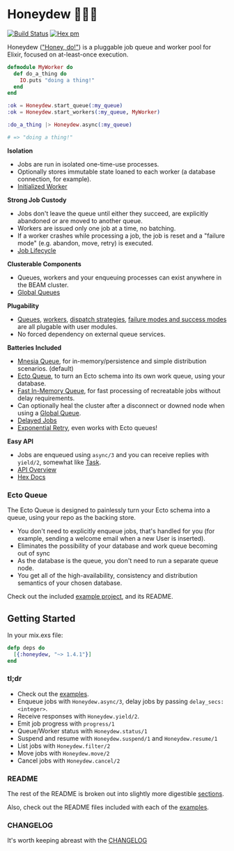 Honeydew 💪🏻🍈
========
[![Build Status](https://travis-ci.org/koudelka/honeydew.svg?branch=master)](https://travis-ci.org/koudelka/honeydew)
[![Hex pm](https://img.shields.io/hexpm/v/honeydew.svg?style=flat)](https://hex.pm/packages/honeydew)

Honeydew (["Honey, do!"](http://en.wiktionary.org/wiki/honey_do_list)) is a pluggable job queue and worker pool for Elixir, focused on at-least-once execution.

```elixir
defmodule MyWorker do
  def do_a_thing do
    IO.puts "doing a thing!"
  end
end

:ok = Honeydew.start_queue(:my_queue)
:ok = Honeydew.start_workers(:my_queue, MyWorker)

:do_a_thing |> Honeydew.async(:my_queue)

# => "doing a thing!"
```

__Isolation__
  - Jobs are run in isolated one-time-use processes.
  - Optionally stores immutable state loaned to each worker (a database connection, for example).
  - [Initialized Worker](https://github.com/koudelka/honeydew/tree/master/examples/initialized_worker)

__Strong Job Custody__ 
  - Jobs don't leave the queue until either they succeed, are explicitly abandoned or are moved to another queue.
  - Workers are issued only one job at a time, no batching.
  - If a worker crashes while processing a job, the job is reset and a "failure mode" (e.g. abandon, move, retry) is executed.
  - [Job Lifecycle](https://github.com/koudelka/honeydew/blob/master/README/job_lifecycle.md)

__Clusterable Components__
  - Queues, workers and your enqueuing processes can exist anywhere in the BEAM cluster. 
  - [Global Queues](https://github.com/koudelka/honeydew/tree/master/examples/global)

__Plugability__
  - [Queues](https://github.com/koudelka/honeydew/blob/master/README/queues.md), [workers](https://github.com/koudelka/honeydew/blob/master/README/workers.md), [dispatch strategies](https://github.com/koudelka/honeydew/blob/master/README/dispatchers.md), [failure modes and success modes](https://github.com/koudelka/honeydew/blob/master/README/success_and_failure_modes.md) are all plugable with user modules.
  - No forced dependency on external queue services.

__Batteries Included__
  - [Mnesia Queue](https://github.com/koudelka/honeydew/tree/master/examples/mnesia.exs), for in-memory/persistence and simple distribution scenarios. (default)
  - [Ecto Queue](#ecto), to turn an Ecto schema into its own work queue, using your database.
  - [Fast In-Memory Queue](https://github.com/koudelka/honeydew/tree/master/examples/local), for fast processing of recreatable jobs without delay requirements.
  - Can optionally heal the cluster after a disconnect or downed node when using a [Global Queue](https://github.com/koudelka/honeydew/tree/master/examples/global).
  - [Delayed Jobs](https://github.com/koudelka/honeydew/tree/master/examples/delayed_job.exs)
  - [Exponential Retry](https://github.com/koudelka/honeydew/tree/master/lib/honeydew/failure_mode/exponential_retry.ex), even works with Ecto queues!


__Easy API__
  - Jobs are enqueued using `async/3` and you can receive replies with `yield/2`, somewhat like [Task](https://hexdocs.pm/elixir/Task.html).
  - [API Overview](https://github.com/koudelka/honeydew/blob/master/README/api.md)
  - [Hex Docs](https://hexdocs.pm/honeydew/Honeydew.html)


### <a name="ecto">Ecto Queue</a>

The Ecto Queue is designed to painlessly turn your Ecto schema into a queue, using your repo as the backing store.

- You don't need to explicitly enqueue jobs, that's handled for you (for example, sending a welcome email when a new User is inserted).
- Eliminates the possibility of your database and work queue becoming out of sync
- As the database is the queue, you don't need to run a separate queue node.
- You get all of the high-availability, consistency and distribution semantics of your chosen database.

Check out the included [example project](https://github.com/koudelka/honeydew/tree/master/examples/ecto_poll_queue), and its README.


## Getting Started

In your mix.exs file:

```elixir
defp deps do
  [{:honeydew, "~> 1.4.1"}]
end
```

### tl;dr
- Check out the [examples](https://github.com/koudelka/honeydew/tree/master/examples).
- Enqueue jobs with `Honeydew.async/3`, delay jobs by passing `delay_secs: <integer>`.
- Receive responses with `Honeydew.yield/2`.
- Emit job progress with `progress/1`
- Queue/Worker status with `Honeydew.status/1`
- Suspend and resume with `Honeydew.suspend/1` and `Honeydew.resume/1`
- List jobs with `Honeydew.filter/2`
- Move jobs with `Honeydew.move/2`
- Cancel jobs with `Honeydew.cancel/2`


### README
The rest of the README is broken out into slightly more digestible [sections](https://github.com/koudelka/honeydew/tree/master/README).

Also, check out the README files included with each of the [examples](https://github.com/koudelka/honeydew/tree/master/examples).

### CHANGELOG
It's worth keeping abreast with the [CHANGELOG](https://github.com/koudelka/honeydew/blob/master/CHANGELOG.md)
